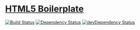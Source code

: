 # [HTML5 Boilerplate](https://html5boilerplate.com)

[![Build Status](https://travis-ci.org/clairtonluz/clairtonluz.svg?branch=master)](https://travis-ci.org/clairtonluz/clairtonluz)
[![Dependency Status](https://david-dm.org/clairtonluz/clairtonluz.svg)](https://david-dm.org/clairtonluz/clairtonluz)
[![devDependency Status](https://david-dm.org/clairtonluz/clairtonluz/dev-status.svg)](https://david-dm.org/clairtonluz/clairtonluz#info=devDependencies)
